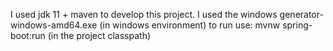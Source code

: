 I used jdk 11 + maven to develop this project. 
I used the windows generator-windows-amd64.exe (in windows environment)
to run use:     mvnw spring-boot:run
(in the project classpath)